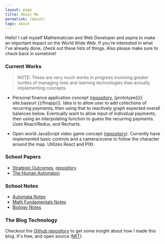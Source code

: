 ```yaml
---
layout: page
title: About Me
permalink: /about/
tags: about
---
```


Hello! I call myself Mathematician and Web Developer and aspire to make an
important impact on the World Wide Web. If you're interested in what I've
already done, check out these lists of things. Also please make sure to check
back in sometime!

### Current Works
> NOTE: These are very much works in progress involving greater hurtles of managing time and learning technologies than actually implementing concepts.

* Personal finance application concept
  ([repository](https://github.com/JustenRickert/financial-tribble),
  [prototype]({{ site.baseurl }}/finapp/)). Idea is to
  allow user to add collections of recurring payments, then using that to
  reactively graph expected overall balances below. Eventually want to allow
  input of individual payments, then using an interpolating function to guess
  the recurring payments. Uses React/Redux, and Recharts.

* Open world JavaScript video game concept
  ([repository](https://github.com/JustenRickert/didactic-octo-waffle)).
  Currently have implemented basic controls and a camera/scene to follow the
  character around the map. Utilizes React and PIXI.

### School Papers

* [Strategic Outcomes](/files/strategicoutcomes.pdf), [repository](//github.com/JustenRickert/papergame)
* [The Human Automaton](/files/thehumanautomaton.pdf)

### School Notes

* [Automata Notes](//github.com/JustenRickert/automata-notes/blob/master/notes/notes.pdf)
* [Math Fundamentals Notes](//github.com/JustenRickert/math-fundamentals-notes/blob/master/study/study.pdf)
* [Biology Notes](//github.com/JustenRickert/biology-notes/blob/master/main.pdf)

### The Blog Technology

Checkout the [Github repository](https://github.com/justenrickert/pixyll) to get
some insight about how I made this blog. It's free, and open source
([MIT](http://opensource.org/licenses/MIT)).

